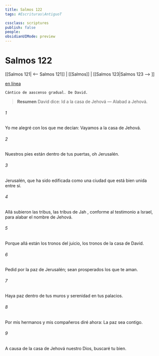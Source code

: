 ```yaml
---
title: Salmos 122
tags: #Escrituras\AntiguoT

cssclass: scriptures
publish: false
people:
obsidianUIMode: preview
---
```


# Salmos 122
[[Salmos 121| <-- Salmos 121]] | [[Salmos]] | [[Salmos 123|Salmos 123 --> ]]

[en línea](https://churchofjesuschrist.org/study/scriptures/ot/ps/122?lang=spa)

```
Cántico de aascenso gradual. De David.
```

> __Resumen__
David dice: Id a la casa de Jehová — Alabad a Jehová.

###### 1 
Yo me alegré con los que me decían:
Vayamos a la 
casa
 de Jehová.

###### 2 
Nuestros pies están
dentro de tus puertas, oh Jerusalén.

###### 3 
Jerusalén, que ha sido edificada
como una ciudad que está bien unida entre sí.

###### 4 
Allá subieron las tribus, las tribus de 
Jah
,
conforme
 al testimonio a Israel,
para alabar el nombre de Jehová.

###### 5 
Porque allá están los tronos del juicio,
los tronos de la casa de David.

###### 6 
Pedid por la 
paz
 de Jerusalén;
sean 
prosperados
 los que te aman.

###### 7 
Haya paz dentro de tus muros
y
 serenidad en tus palacios.

###### 8 
Por mis hermanos y mis compañeros
diré ahora: La paz sea contigo.

###### 9 
A causa de la casa de Jehová nuestro Dios,
buscaré tu bien.

